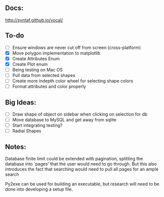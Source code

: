 ## Docs:

http://syntaf.github.io/vocal/

## To-do

* [ ] Ensure windows are never cut off from screen (cross-platform)
* [x] Move polygon implementation to matplotlib
* [x] Create Attributes Enum
* [x] Create Plot enum
* [ ] Being testing on Mac OS
* [ ] Pull data from selected shapes
* [ ] Create more indepth color wheel for selecting shape colors
* [ ] Format attributes and color properly

## Big Ideas:

* [ ] Draw shape of object on sidebar when clicking on selection for db
* [ ] Move database to MySQL and get away from sqlite
* [ ] Start integrating testing?
* [ ] Radial Shapes

## Notes: 

Database finite limit could be extended with pagination, splitting the database into 'pages' that the user would need to go through. But this also introduces the fact that searching would need to pull all pages for an ample search

Py2exe can be used for building an executable, but research will need to be done into developing a setup file.
